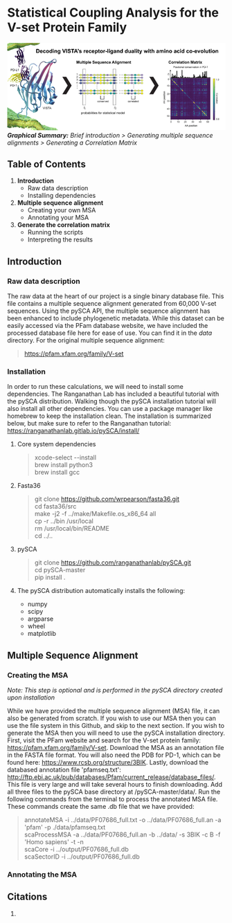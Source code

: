 # Statistical Coupling Analysis for the V-set Protein Family
![Graphical Summary of README](Images/graphical_summary.png)
_**Graphical Summary:** Brief introduction >
Generating multiple sequence alignments > Generating a Correlation Matrix_

## Table of Contents
1. **Introduction**
    * Raw data description
    * Installing dependencies
2. **Multiple sequence alignment**
    * Creating your own MSA
    * Annotating your MSA
3. **Generate the correlation matrix**
    * Running the scripts
    * Interpreting the results

## Introduction
### Raw data description

The raw data at the heart of our project is a single binary database file.
This file contains a multiple sequence alignment generated from 60,000 V-set sequences.
Using the pySCA API, the multiple sequence alignment has been enhanced to include phylogenetic metadata.
While this dataset can be easily accessed via the PFam database website,
we have included the processed database file here for ease of use.
You can find it in the _data_ directory.
For the original multiple sequence alignment:

> https://pfam.xfam.org/family/V-set

### Installation

In order to run these calculations, we will need to install some dependencies.
The Ranganathan Lab has included a beautiful tutorial with the pySCA distribution.
Walking though the pySCA installation tutorial will also install all other dependencies.
You can use a package manager like homebrew to keep the installation clean.
The installation is summarized below, but make sure to refer to the Ranganathan tutorial:
https://ranganathanlab.gitlab.io/pySCA/install/

1. Core system dependencies
    > xcode-select --install  
    > brew install python3  
    > brew install gcc  

2. Fasta36
    > git clone https://github.com/wrpearson/fasta36.git  
    > cd fasta36/src  
    > make -j2 -f ../make/Makefile.os_x86_64 all  
    > cp -r ../bin /usr/local  
    > rm /usr/local/bin/README  
    > cd ../..  

3. pySCA
    > git clone https://github.com/ranganathanlab/pySCA.git  
    > cd pySCA-master  
    > pip install .  

4. The pySCA distribution automatically installs the following:
    * numpy
    * scipy
    * argparse
    * wheel
    * matplotlib

## Multiple Sequence Alignment
### Creating the MSA

_Note: This step is optional and is performed in the pySCA directory created upon installation_

While we have provided the multiple sequence alignment (MSA) file, it can also be generated from scratch.
If you wish to use our MSA then you can use the file system in this Github, and skip to the next section.
If you wish to generate the MSA then you will need to use the pySCA installation directory.
First, visit the PFam website and search for the V-set protein family: https://pfam.xfam.org/family/V-set.
Download the MSA as an annotation file in the FASTA file format.
You will also need the PDB for PD-1, which can be found here: https://www.rcsb.org/structure/3BIK.
Lastly, download the databased annotation file 'pfamseq.txt': http://ftp.ebi.ac.uk/pub/databases/Pfam/current_release/database_files/.
This file is very large and will take several hours to finish downloading.
Add all three files to the pySCA base directory at /pySCA-master/data/.
Run the following commands from the terminal to process the annotated MSA file.
These commands create the same .db file that we have provided:

> annotateMSA -i ../data/PF07686_full.txt -o ../data/PF07686_full.an -a 'pfam' -p ./data/pfamseq.txt  
> scaProcessMSA -a ../data/PF07686_full.an -b ../data/ -s 3BIK -c B -f 'Homo sapiens' -t -n  
> scaCore -i ../output/PF07686_full.db  
> scaSectorID -i ../output/PF07686_full.db  

### Annotating the MSA

## Citations
1.
